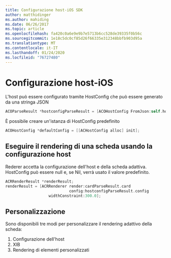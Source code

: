 ```yaml
---
title: Configurazione host-iOS SDK
author: matthidinger
ms.author: mahiding
ms.date: 06/26/2017
ms.topic: article
ms.openlocfilehash: fa420c0a6e9e9b7e5713b6cc528de39335f0b56c
ms.sourcegitcommit: 1e18c5dc0cf85d26f66335e312348bbfb903d95a
ms.translationtype: MT
ms.contentlocale: it-IT
ms.lasthandoff: 01/24/2020
ms.locfileid: "76727480"
---
```

# <a name="host-config---ios"></a>Configurazione host-iOS

L'host può essere configurato tramite HostConfig che può essere generato da una stringa JSON

```objective-c
ACOParseResult *hostconfigParseResult = [ACOHostConfig FromJson:self.hostconfig];
```

È possibile creare un'istanza di HostConfig predefinito

```objective-c
ACOHostConfig *defaultConfig = [[ACHostConfig alloc] init];
```

## <a name="render-a-card-using-host-config"></a>Eseguire il rendering di una scheda usando la configurazione host

Rederer accetta la configurazione dell'host e della scheda adattiva. HostConfig può essere null e, se Nil, verrà usato il valore predefinito.

```objective-c
ACRRenderResult *renderResult;
renderResult = [ACRRenderer render:cardParseResult.card
                            config:hostconfigParseResult.config
                   widthConstraint:300.0];
```

## <a name="customization"></a>Personalizzazione

Sono disponibili tre modi per personalizzare il rendering adattivo della scheda:

1. Configurazione dell'host
2. XIB
3. Rendering di elementi personalizzati
